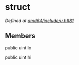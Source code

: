 # struct 

*Defined at [amd64/include/u.h#81](https://github.com/Harvey-OS/harvey/blob/main/amd64/include/u.h#81)*

## Members

public uint lo

public uint hi



